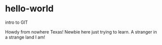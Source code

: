# hello-world
intro to GIT


Howdy from nowhere Texas!
Newbie here just trying to learn. A stranger in a strange land I am!
